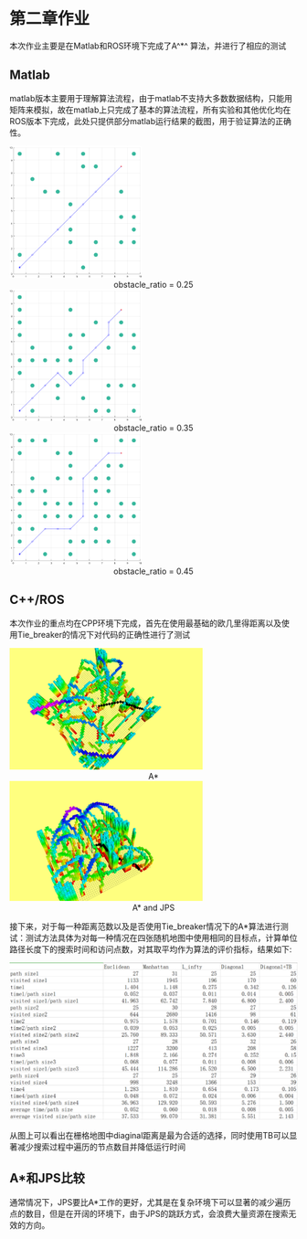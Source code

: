 # 第二章作业

本次作业主要是在Matlab和ROS环境下完成了A^*^ 算法，并进行了相应的测试

## Matlab

matlab版本主要用于理解算法流程，由于matlab不支持大多数数据结构，只能用矩阵来模拟，故在matlab上只完成了基本的算法流程，所有实验和其他优化均在ROS版本下完成，此处只提供部分matlab运行结果的截图，用于验证算法的正确性。

<img src="pictures/1.png" style="zoom:33%;" />

<center>obstacle_ratio = 0.25</center>

<img src="pictures/2.png" style="zoom:33%;" />

<center>obstacle_ratio = 0.35
</center>

<img src="pictures/3.png" style="zoom:33%;" />

<center>
  obstacle_ratio = 0.45
</center>

## C++/ROS

本次作业的重点均在CPP环境下完成，首先在使用最基础的欧几里得距离以及使用Tie\_breaker的情况下对代码的正确性进行了测试

<img src="pictures/4.png" style="zoom:33%;" />

<center>
  A*
</center>



<img src="pictures/5.png" style="zoom:33%;" />

<center>
  A* and JPS
</center>

接下来，对于每一种距离范数以及是否使用Tie\_breaker情况下的A*算法进行测试：测试方法具体为对每一种情况在四张随机地图中使用相同的目标点，计算单位路径长度下的搜索时间和访问点数，对其取平均作为算法的评价指标，结果如下:

<img src="pictures/6.PNG" style="zoom:50%;" />

从图上可以看出在栅格地图中diaginal距离是最为合适的选择，同时使用TB可以显著减少搜索过程中遍历的节点数目并降低运行时间

## A*和JPS比较

通常情况下，JPS要比A*工作的更好，尤其是在复杂环境下可以显著的减少遍历点的数目，但是在开阔的环境下，由于JPS的跳跃方式，会浪费大量资源在搜索无效的方向。

